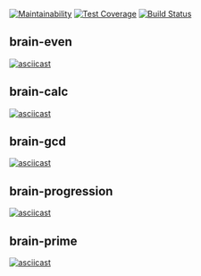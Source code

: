 [![Maintainability](https://api.codeclimate.com/v1/badges/81a1ce5182c174320e2e/maintainability)](https://codeclimate.com/github/akapin/frontend-project-lvl1/maintainability)
[![Test Coverage](https://api.codeclimate.com/v1/badges/81a1ce5182c174320e2e/test_coverage)](https://codeclimate.com/github/akapin/frontend-project-lvl1/test_coverage)
[![Build Status](https://travis-ci.com/akapin/frontend-project-lvl1.svg?branch=master)](https://travis-ci.com/akapin/frontend-project-lvl1)
## brain-even
[![asciicast](https://asciinema.org/a/uFkuYsAbOgN2HzuKuyJ8ehxG5.svg)](https://asciinema.org/a/uFkuYsAbOgN2HzuKuyJ8ehxG5)
## brain-calc
[![asciicast](https://asciinema.org/a/jFFH34pamENdplr0ouVJeRHdf.svg)](https://asciinema.org/a/jFFH34pamENdplr0ouVJeRHdf)
## brain-gcd
[![asciicast](https://asciinema.org/a/YbcaiYQBqF5cHlFccthCEFIyF.svg)](https://asciinema.org/a/YbcaiYQBqF5cHlFccthCEFIyF)
## brain-progression
[![asciicast](https://asciinema.org/a/SVf6ylph1DcIs3VQbeI1cpdny.svg)](https://asciinema.org/a/SVf6ylph1DcIs3VQbeI1cpdny)
## brain-prime
[![asciicast](https://asciinema.org/a/98LpF4ryr8y3L7pL95Sz5cKhZ.svg)](https://asciinema.org/a/98LpF4ryr8y3L7pL95Sz5cKhZ)